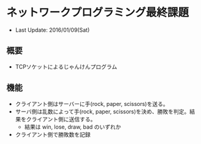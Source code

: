 # ネットワークプログラミング最終課題
* Last Update: 2016/01/09(Sat)

## 概要
* TCPソケットによるじゃんけんプログラム

## 機能
* クライアント側はサーバーに手(rock, paper, scissors)を送る。
* サーバ側は乱数によって手(rock, paper, scissors)を決め、勝敗を判定。結果をクライアント側に送信する。
    * 結果は win, lose, draw, bad のいずれか
* クライアント側で勝敗数を記録
